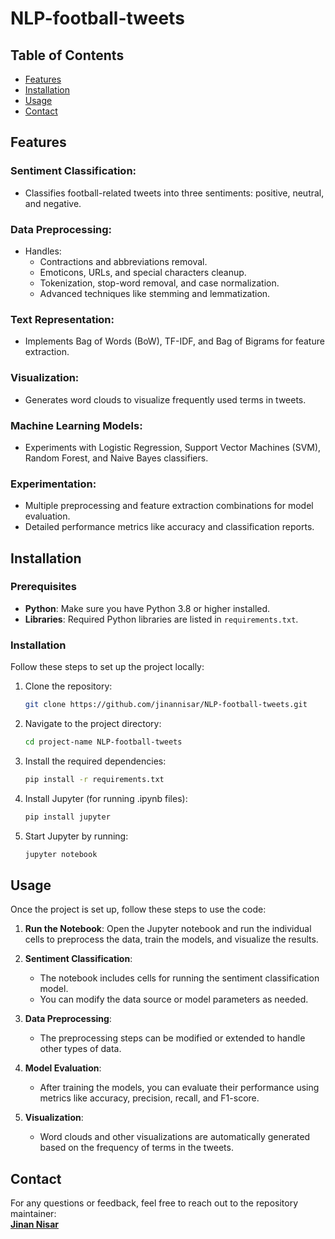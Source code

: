 # NLP-football-tweets

## Table of Contents
- [Features](#features)
- [Installation](#installation)
- [Usage](#usage)
- [Contact](#contact)

## Features
### Sentiment Classification:
  - Classifies football-related tweets into three sentiments: positive, neutral, and negative.

### Data Preprocessing:
  - Handles:
    - Contractions and abbreviations removal.
    - Emoticons, URLs, and special characters cleanup.
    - Tokenization, stop-word removal, and case normalization.
    - Advanced techniques like stemming and lemmatization.

### Text Representation:
  - Implements Bag of Words (BoW), TF-IDF, and Bag of Bigrams for feature extraction.

### Visualization:
  - Generates word clouds to visualize frequently used terms in tweets.

### Machine Learning Models:
  - Experiments with Logistic Regression, Support Vector Machines (SVM), Random Forest, and Naive Bayes classifiers.

### Experimentation:
  - Multiple preprocessing and feature extraction combinations for model evaluation.
  - Detailed performance metrics like accuracy and classification reports.

## Installation

### Prerequisites  
- **Python**: Make sure you have Python 3.8 or higher installed.  
- **Libraries**: Required Python libraries are listed in `requirements.txt`.  

### Installation  

Follow these steps to set up the project locally:

1. Clone the repository:  
   ```bash
   git clone https://github.com/jinannisar/NLP-football-tweets.git

2. Navigate to the project directory: 
   ```bash
   cd project-name NLP-football-tweets

3. Install the required dependencies:
   ```bash
   pip install -r requirements.txt

4. Install Jupyter (for running .ipynb files):
   ```bash
   pip install jupyter
   
5. Start Jupyter by running:
   ```bash
   jupyter notebook
   
## Usage

Once the project is set up, follow these steps to use the code:

1. **Run the Notebook**: Open the Jupyter notebook and run the individual cells to preprocess the data, train the models, and visualize the results.

2. **Sentiment Classification**: 
   - The notebook includes cells for running the sentiment classification model.
   - You can modify the data source or model parameters as needed.

3. **Data Preprocessing**: 
   - The preprocessing steps can be modified or extended to handle other types of data.

4. **Model Evaluation**: 
   - After training the models, you can evaluate their performance using metrics like accuracy, precision, recall, and F1-score.

5. **Visualization**: 
   - Word clouds and other visualizations are automatically generated based on the frequency of terms in the tweets.

## Contact

For any questions or feedback, feel free to reach out to the repository maintainer:  
**[Jinan Nisar](mailto:jinannisar02@gmail.com)**
